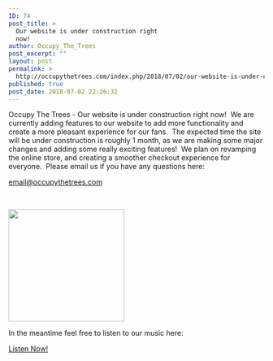 ```yaml
---
ID: 74
post_title: >
  Our website is under construction right
  now!
author: Occupy_The_Trees
post_excerpt: ""
layout: post
permalink: >
  http://occupythetrees.com/index.php/2018/07/02/our-website-is-under-construction-right-now/
published: true
post_date: 2018-07-02 22:26:32
---
```

Occupy The Trees - Our website is under construction right now!  We are currently adding features to our website to add more functionality and create a more pleasant experience for our fans.  The expected time the site will be under construction is roughly 1 month, as we are making some major changes and adding some really exciting features!  We plan on revamping the online store, and creating a smoother checkout experience for everyone.  Please email us if you have any questions here:

<a href="mailto:email@occupythetrees.com">email@occupythetrees.com</a>

&nbsp;

<img class="alignnone size-full wp-image-75" src="http://occupythetrees.com/wp-content/uploads/2018/07/images.jpeg" alt="" width="228" height="221" />

In the meantime feel free to listen to our music here:

<a href="https://occupythetrees.com/index.php/listen-now/">Listen Now!</a>